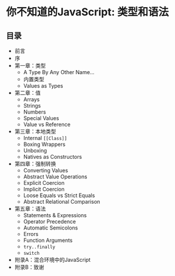 # 你不知道的JavaScript: 类型和语法

## 目录

* 前言
* 序
* 第一章：类型
	* A Type By Any Other Name...
	* 内置类型
	* Values as Types
* 第二章：值
	* Arrays
	* Strings
	* Numbers
	* Special Values
	* Value vs Reference
* 第三章：本地类型
	* Internal `[[Class]]`
	* Boxing Wrappers
	* Unboxing
	* Natives as Constructors
* 第四章：强制转换
	* Converting Values
	* Abstract Value Operations
	* Explicit Coercion
	* Implicit Coercion
	* Loose Equals vs Strict Equals
	* Abstract Relational Comparison
* 第五章：语法
	* Statements & Expressions
	* Operator Precedence
	* Automatic Semicolons
	* Errors
	* Function Arguments
	* `try..finally`
	* `switch`
* 附录A：混合环境中的JavaScript
* 附录B：致谢

